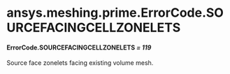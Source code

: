 # ansys.meshing.prime.ErrorCode.SOURCEFACINGCELLZONELETS



#### ErrorCode.SOURCEFACINGCELLZONELETS *= 119*

Source face zonelets facing existing volume mesh.

<!-- !! processed by numpydoc !! -->
